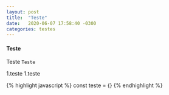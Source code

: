 ```yaml
---
layout: post
title:  "Teste"
date:   2020-06-07 17:58:40 -0300
categories: testes
---
```


#### Teste
Teste
`Teste`

1.teste
1.teste


{% highlight javascript %}
const teste = {}
{% endhighlight %}

